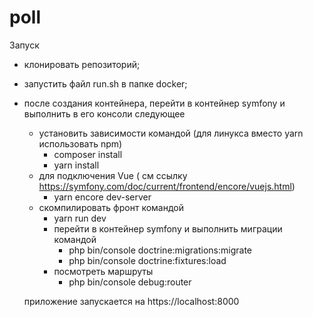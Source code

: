 # poll
Запуск
- клонировать репозиторий;
- запустить файл run.sh в папке docker;
- после создания контейнера, перейти в контейнер symfony и выполнить в его консоли следующее
    - установить зависимости командой (для линукса вместо yarn использовать npm)
        - composer install
        - yarn install
    - для подключения Vue ( см ссылку https://symfony.com/doc/current/frontend/encore/vuejs.html)
        - yarn encore dev-server
    - скомпилировать фронт  командой
        - yarn run dev
        - перейти в контейнер symfony и выполнить миграции командой
            - php bin/console doctrine:migrations:migrate
            - php bin/console doctrine:fixtures:load
        - посмотреть маршруты
          - php bin/console debug:router


  приложение запускается на https://localhost:8000 
    

